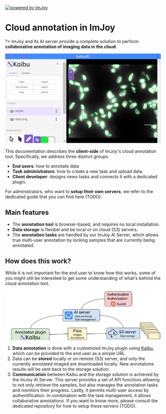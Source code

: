 [![powered by ImJoy](https://imjoy.io/static/badge/powered-by-imjoy-badge.svg)](https://imjoy.io/)

# Cloud annotation in ImJoy

?> ImJoy and its AI server provide a complete solution to perform **collaborative annotation of imaging data in the cloud**.

![kaibu-interface](assets/kaibu-interface.jpg ':size=600')

This documentation describes the **client-side** of ImJoy's cloud annotation tool. Specifically, we address three distinct groups

- **End users**: how to annotate data
- **Task administrators**: how to create a new task and upload data.
- **Client developer**:  designs news tasks and connects it with a dedicated plugin.

For administrators, who want to **setup their own servers**, we refer to the dedicated  guide that you can find here (TODO).

## Main features

- The **annotation tool** is browser-based, and requires no local installation.
- **Data storage** is flexibel and be local or on cloud (S3) servers.
- The **annotation tasks** are handled by our ImJoy AI Server, which allows true multi-user annotation by locking samples that are currently being annotated.

## How does this work?

While it is not important for the end user to know how this works, some of you might still be interested
to get some understanding of what's behind the cloud annotation tool.

![ai-server-schematic](assets/ai-server-schematic.png ':size=600')

1. **Data annotation** is done with a customized ImJoy plugin using [Kaibu](https://kaibu.org/#/app), which can be provided to the end user as a simple URL.
2. Data can be **stored** locally or on remote (S3) server, and only the currently annotated imaged are downloaded locally. New annotations results will be sent back to the storage solution.
3. **Communication** between Kaibu and the storage solution is achieved by the ImJoy AI Server. This server provides a set of API functions allowing to not only retrieve the samples, but also manages the annotation tasks and monitors their progress. Lastly, it permits multi-user access by authentification. In combination with the task management, it allows collaborative annotations. If you want to know more, please consult the dedicated repository for how to setup these servers (TODO).

